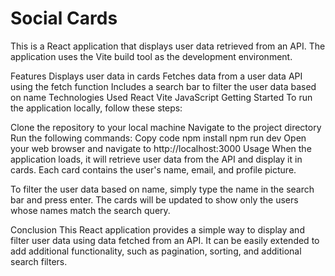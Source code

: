 # Social Cards

This is a React application that displays user data retrieved from an API. The application uses the Vite build tool as the development environment.

Features
Displays user data in cards
Fetches data from a user data API using the fetch function
Includes a search bar to filter the user data based on name
Technologies Used
React
Vite
JavaScript
Getting Started
To run the application locally, follow these steps:

Clone the repository to your local machine
Navigate to the project directory
Run the following commands:
Copy code
npm install
npm run dev
Open your web browser and navigate to http://localhost:3000
Usage
When the application loads, it will retrieve user data from the API and display it in cards. Each card contains the user's name, email, and profile picture.

To filter the user data based on name, simply type the name in the search bar and press enter. The cards will be updated to show only the users whose names match the search query.

Conclusion
This React application provides a simple way to display and filter user data using data fetched from an API. It can be easily extended to add additional functionality, such as pagination, sorting, and additional search filters.
